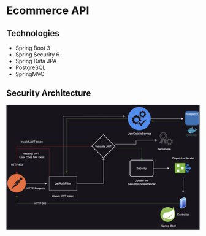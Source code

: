 # Ecommerce API

## Technologies
* Spring Boot 3
* Spring Security 6
* Spring Data JPA
* PostgreSQL
* SpringMVC

## Security Architecture
![Security Architecture](./assets/jwt_security_diagram.png)